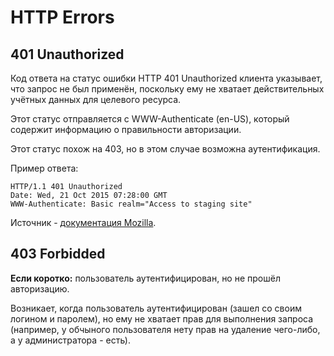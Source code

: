 # HTTP Errors
## 401 Unauthorized
Код ответа на статус ошибки  HTTP 401 Unauthorized клиента указывает, что запрос не был применён, поскольку ему не хватает действительных учётных данных для целевого ресурса.

Этот статус отправляется с  WWW-Authenticate (en-US), который содержит информацию о правильности авторизации.

Этот статус похож на  403, но в этом случае возможна аутентификация.

Пример ответа:
```http
HTTP/1.1 401 Unauthorized
Date: Wed, 21 Oct 2015 07:28:00 GMT
WWW-Authenticate: Basic realm="Access to staging site"
```

Источник - [документация Mozilla](https://developer.mozilla.org/ru/docs/Web/HTTP/Status/401).

## 403 Forbidded
**Если коротко:** пользователь аутентифицирован, но не прошёл авторизацию.

Возникает, когда пользователь аутентифицирован (зашел со своим логином и паролем), но ему не хватает прав для выполнения запроса (например, у обчыного пользователя нету прав на удаление чего-либо, а у администратора - есть). 